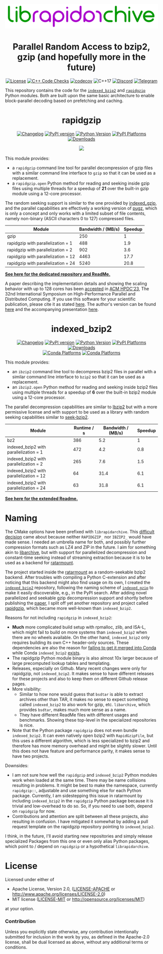 <div align="center">

![](https://raw.githubusercontent.com/mxmlnkn/indexed_bzip2/master/results/librapidarchive.svg)

# Parallel Random Access to bzip2, gzip (and hopefully more in the future)

[![License](https://img.shields.io/badge/license-MIT-blue.svg)](http://opensource.org/licenses/MIT)
[![C++ Code Checks](https://github.com/mxmlnkn/indexed_bzip2/actions/workflows/test-cpp.yml/badge.svg)](https://github.com/mxmlnkn/indexed_bzip2/actions/workflows/test-cpp.yml)
[![codecov](https://codecov.io/gh/mxmlnkn/indexed_bzip2/branch/master/graph/badge.svg?token=94ZD4UTZQW)](https://codecov.io/gh/mxmlnkn/indexed_bzip2)
![C++17](https://img.shields.io/badge/C++-17-blue.svg)
[![Discord](https://img.shields.io/discord/783411320354766878?label=discord)](https://discord.gg/Wra6t6akh2)
[![Telegram](https://img.shields.io/badge/Chat-Telegram-%2330A3E6)](https://t.me/joinchat/FUdXxkXIv6c4Ib8bgaSxNg)

</div>

This repository contains the code for the [`indexed_bzip2`](python/indexed_bzip2) and [`rapidgzip`](https://github.com/mxmlnkn/rapidgzip) Python modules.
Both are built upon the same basic architecture to enable block-parallel decoding based on prefetching and caching.

<div align="center">

# rapidgzip

[![Changelog](https://img.shields.io/badge/Changelog-Markdown-blue)](https://github.com/mxmlnkn/rapidgzip/blob/main/CHANGELOG.md)
[![PyPI version](https://badge.fury.io/py/rapidgzip.svg)](https://badge.fury.io/py/rapidgzip)
[![Python Version](https://img.shields.io/pypi/pyversions/rapidgzip)](https://pypi.org/project/rapidgzip/)
[![PyPI Platforms](https://img.shields.io/badge/pypi-linux%20%7C%20macOS%20%7C%20Windows-brightgreen)](https://pypi.org/project/rapidgzip/)
[![Downloads](https://static.pepy.tech/badge/rapidgzip/month)](https://pepy.tech/project/rapidgzip)

![](https://raw.githubusercontent.com/mxmlnkn/indexed_bzip2/master/results/asciinema/rapidgzip-comparison.gif)

</div>

This module provides: 
 - a `rapidgzip` command line tool for parallel decompression of gzip files with a similar command line interface to `gzip` so that it can be used as a replacement.
 - a `rapidgzip.open` Python method for reading and seeking inside gzip files using multiple threads for a speedup of **21** over the built-in gzip module using a 12-core processor.

The random seeking support is similar to the one provided by [indexed_gzip](https://github.com/pauldmccarthy/indexed_gzip), and the parallel capabilities are effectively a working version of [pugz](https://github.com/Piezoid/pugz), which is only a concept and only works with a limited subset of file contents, namely non-binary (ASCII characters 0 to 127) compressed files.

| Module                              | Bandwidth / (MB/s) | Speedup |
|-------------------------------------|--------------------|---------|
| gzip                                |  250               |  1      |
| rapidgzip with parallelization = 1  |  488               |  1.9    |
| rapidgzip with parallelization = 2  |  902               |  3.6    |
| rapidgzip with parallelization = 12 | 4463               | 17.7    |
| rapidgzip with parallelization = 24 | 5240               | 20.8    |

[**See here for the dedicated repository and ReadMe.**](https://github.com/mxmlnkn/rapidgzip#readme)

A paper describing the implementation details and showing the scaling behavior with up to 128 cores has been [accepted](https://www.hpdc.org/2023/program/technical-sessions/) in [ACM HPDC'23](https://www.hpdc.org/2023/), The 32nd International Symposium on High-Performance Parallel and Distributed Computing.
If you use this software for your scientific publication, please cite it as stated [here](python/rapidgzip#citation).
The author's version can be found [here](<results/paper/Knespel, Brunst - 2023 - Rapidgzip - Parallel Decompression and Seeking in Gzip Files Using Cache Prefetching.pdf>) and the accompanying presentation [here](results/Presentation-2023-06-22.pdf).


<div align="center">

# indexed_bzip2

[![Changelog](https://img.shields.io/badge/Changelog-Markdown-blue)](https://github.com/mxmlnkn/indexed_bzip2/blob/master/python/indexed_bzip2/CHANGELOG.md)
[![PyPI version](https://badge.fury.io/py/indexed-bzip2.svg)](https://badge.fury.io/py/indexed-bzip2)
[![Python Version](https://img.shields.io/pypi/pyversions/indexed_bzip2)](https://pypi.org/project/indexed-bzip2/)
[![PyPI Platforms](https://img.shields.io/badge/pypi-linux%20%7C%20macOS%20%7C%20Windows-brightgreen)](https://pypi.org/project/indexed-bzip2/)
[![Downloads](https://static.pepy.tech/badge/indexed-bzip2/month)](https://pepy.tech/project/indexed-bzip2)
<br>
[![Conda Platforms](https://img.shields.io/conda/v/conda-forge/indexed_bzip2?color=brightgreen)](https://anaconda.org/conda-forge/indexed_bzip2)
[![Conda Platforms](https://img.shields.io/conda/pn/conda-forge/indexed_bzip2?color=brightgreen)](https://anaconda.org/conda-forge/indexed_bzip2)

</div>

This module provides:
  - an `ibzip2` command line tool to decompress bzip2 files in parallel with a similar command line interface to `bzip2` so that it can be used as a replacement.
  - an `ibzip2.open` Python method for reading and seeking inside bzip2 files using multiple threads for a speedup of **6** over the built-in bzip2 module using a 12-core processor.

The parallel decompression capabilities are similar to [lbzip2](https://lbzip2.org/) but with a more permissive license and with support to be used as a library with random seeking capabilities similar to [seek-bzip2](https://github.com/galaxyproject/seek-bzip2).

| Module                                  | Runtime / s | Bandwidth / (MB/s) | Speedup |
|-----------------------------------------|-------------|--------------------|---------|
| bz2                                     | 386         |  5.2               | 1       |
| indexed_bzip2 with parallelization = 1  | 472         |  4.2               | 0.8     |
| indexed_bzip2 with parallelization = 2  | 265         |  7.6               | 1.5     |
| indexed_bzip2 with parallelization = 12 |  64         | 31.4               | 6.1     |
| indexed_bzip2 with parallelization = 24 |  63         | 31.8               | 6.1     |

[**See here for the extended Readme.**](python/indexed_bzip2#readme)


# Naming

The CMake options have been prefixed with `librapidarchive`.
This [difficult decision](https://github.com/mxmlnkn/indexed_bzip2/pull/22#discussion_r2249989703) came about because neither `RAPIDGZIP_` nor `IBZIP2_` would have made sense.
I needed an umbrella name for both, and possibly further compression formats such as LZ4 and ZIP in the future.
I aim for something akin to [libarchive](https://github.com/libarchive/libarchive), but with support for parallelized decompression and constant-time seeking instead of streaming extraction because it is to be used as a backend for [ratarmount](https://github.com/mxmlnkn/ratarmount).

The project started inside the [ratarmount](https://github.com/mxmlnkn/ratarmount) as a random-seekable bzip2 backend.
After troubles with compiling a Python C-extension and after noticing that this backend might also find usage on its own, I created the [`indexed_bzip2`](https://github.com/mxmlnkn/indexed_bzip2) repository, following the naming scheme of [`indexed_gzip`](https://github.com/pauldmccarthy/indexed_gzip) to make it easily discoverable, e.g., in the PyPI search.
After adding novel parallelized and seekable gzip decompression support and shortly before publishing the [paper](https://doi.org/10.1145/3588195.3592992), I split off yet another repository and project called [rapidgzip](https://github.com/mxmlnkn/rapidgzip), which became more well-known than `indexed_bzip2`.

Reasons for not including `rapidgzip` in `indexed_bzip2`:

 - **Much** more complicated build setup with rpmalloc, zlib, and ISA-L, which might fail to build on more systems than `indexed_bzip2` when there are no wheels available.
   On the other hand, `indexed_bzip2` only requires building its own C++ header-only sources.
   These dependencies are also the reason for [failing to get it merged into Conda](https://github.com/conda-forge/staged-recipes/pull/23901) while Conda `indexed_bzip2` [exists](https://anaconda.org/conda-forge/indexed_bzip2).
 - The rapidgzip Python module binary is also almost 10x larger because of large precomputed lookup tables and templating.
 - Releases, especially on Github. Many recent changes were only for rapidgzip, not `indexed_bzip2`. It makes sense to have different releases for these projects and also to keep them on different Github release pages.
 - More visibility:
   - Similar to how none would guess that `bsdtar` is able to extract archives other than TAR, it makes no sense to expect something called `indexed_bzip2` to also work for gzip, etc. `libarchive`, which provides `bsdtar`, makes much more sense as a name.
   - They have different ReadMe files with different usages and benchmarks.
     Showing these top-level in the specialized repositories is nice.
 - Note that the Python package `rapidgzip` does not even bundle `indexed_bzip2`. It can even natively open bzip2 with `RapidGzipFile`, but this uses a different algorithm, which is less specialized to bzip2 and therefore has more memory overhead and might be slightly slower.
   Until this does not have feature and performance parity, it makes sense to have two projects.

Downsides:

 - I am not sure how well the `rapidgzip` and `indexed_bzip2` Python modules work when loaded at the same time.
   There may be name collisions resulting in problems. It might be best to make the namespace, currently `rapidgzip::`, adjustable and use something else for each Python package.
   Currently, I am sidestepping this issue in ratarmount by including `indexed_bzip2` in the `rapidgzip` Python package because it is trivial and low-overhead to do so. So, if you need to use both, depend on `rapidgzip` for now.
 - Contributions and attention are split between all these projects, also resulting in confusion.
   I have mitigated it somewhat by adding a pull request template on the rapidgzip repository pointing to `indexed_bzip2`.

I think, in the future, I'll avoid starting new repositories and simply release specialized Packages from this one or even only alias Python packages, which point to / depend on `rapidgzip` or a hypothetical `librapidarchive`.


# License

Licensed under either of

 * Apache License, Version 2.0, ([LICENSE-APACHE](LICENSE-APACHE) or http://www.apache.org/licenses/LICENSE-2.0)
 * MIT license ([LICENSE-MIT](LICENSE-MIT) or http://opensource.org/licenses/MIT)

at your option.

### Contribution

Unless you explicitly state otherwise, any contribution intentionally submitted
for inclusion in the work by you, as defined in the Apache-2.0 license, shall be dual licensed as above, without any
additional terms or conditions.
